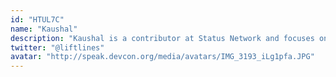 ```yaml
---
id: "HTUL7C"
name: "Kaushal"
description: "Kaushal is a contributor at Status Network and focuses on ecosystem development for the Nimbus Client. He works with staking services, staking infrastructure operators, liquid staking protocols, solo staking community members and centralized exchanges to promote use of minority clients and improve client diversity in the network. In this capacity, he has gained deep insights about the motivations and challenges of various personas in the validator ecosystem."
twitter: "@liftlines"
avatar: "http://speak.devcon.org/media/avatars/IMG_3193_iLg1pfa.JPG"
---
```

